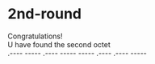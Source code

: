 # 2nd-round </n>
Congratulations!<br>
U have found the second octet <br>
.---- ----- .---- ----- ----- .---- .---- -----
